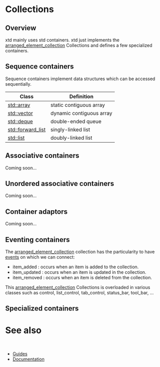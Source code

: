 # Collections

## Overview

xtd mainly uses std containers. xtd just implements the [arranged_element_collection](https://gammasoft71.github.io/xtd/reference_guides/latest/classxtd_1_1forms_1_1layout_1_1arranged__element__collection.html) Collections and defines a few specialized containers.

## Sequence containers

Sequence containers implement data structures which can be accessed sequentially.

| Class                                                                         | Definition               |
| ----------------------------------------------------------------------------- | ------------------------ |
| [std::array](https://en.cppreference.com/w/cpp/container/array)               | static contiguous array  |
| [std::vector](https://en.cppreference.com/w/cpp/container/vector)             | dynamic contiguous array |
| [std::deque](https://en.cppreference.com/w/cpp/container/deque)               | double-ended queue       |
| [std::forward_list](https://en.cppreference.com/w/cpp/container/forward_list) | singly-linked list       |
| [std::list](https://en.cppreference.com/w/cpp/container/list)                 | doubly-linked list       |

## Associative containers

Coming soon...

## Unordered associative containers

Coming soon...

## Container adaptors

Coming soon...

## Eventing containers

The [arranged_element_collection](https://github.com/gammasoft71/xtd/blob/master/src/xtd.forms/include/xtd/forms/layout/arranged_element_collection.h) collection has the particularity to have [events](/docs/documentation/Guides/xtd.core/Events/overview.md) on which we can connect:

* item_added : occurs when an item is added to the collection.
* item_updated : occurs when an item is updated in the collection.
* item_removed : occurs when an item is deleted from the collection.

This [arranged_element_collection](https://github.com/gammasoft71/xtd/blob/master/src/xtd.forms/include/xtd/forms/layout/arranged_element_collection.h) Collections is overloaded in various classes such as control, list_control, tab_control, status_bar, tool_bar, ...
## Specialized containers

# See also
​
* [Guides](/docs/documentation/Guides)
* [Documentation](/docs/documentation)

[//]: # (https://learn.microsoft.com/en-us/dotnet/standard/base-types/type-conversion)
